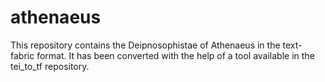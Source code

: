 # athenaeus
This repository contains the Deipnosophistae of Athenaeus in the text-fabric format. It has been converted with the help of a tool available in the tei_to_tf repository. 
